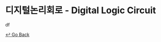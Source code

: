 # 디지털논리회로 - Digital Logic Circuit

df



[↩️ Go Back](https://github.com/lisy0123/CS_Bachelors_Degree_Examination_for_Self-Education)
